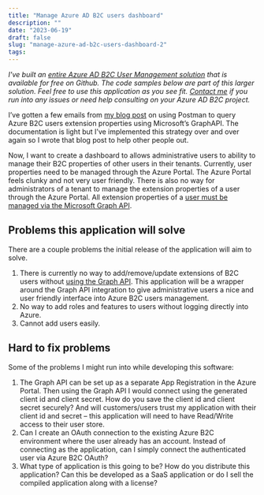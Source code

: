 ```yaml
---
title: "Manage Azure AD B2C users dashboard"
description: ""
date: "2023-06-19"
draft: false
slug: "manage-azure-ad-b2c-users-dashboard-2"
tags:
---
```


<p><em>I've built an </em><a href="https://github.com/clintmcmahon/azure-ad-b2c-user-manager" rel="noreferrer"><em>entire Azure AD B2C User Management solution</em></a><em> that is available for free on Github. The code samples below are part of this larger solution. Feel free to use this application as you see fit. </em><a href="__GHOST_URL__/contact" rel="noreferrer"><em>Contact me</em></a><em> if you run into any issues or need help consulting on your Azure AD B2C project.</em></p>
<!--kg-card-begin: html-->
<p>I&#8217;ve gotten a few emails from <a href="http://clintmcmahon.com/add-role-claims-to-an-azure-b2c-user-flow-access-token">my blog post</a> on using Postman to query Azure B2C users extension properties using Microsoft&#8217;s GraphAPI. The documentation is light but I&#8217;ve implemented this strategy over and over again so I wrote that blog post to help other people out. </p>
<p>Now, I want to create a dashboard to allows administrative users to ability to manage their B2C properties of other users in their tenants. Currently, user properties need to be managed through the Azure Portal. The Azure Portal feels clunky and not very user friendly. There is also no way for administrators of a tenant to manage the extension properties of a user through the Azure Portal. All extension properties of a <a href="http://clintmcmahon.com/add-role-claims-to-an-azure-b2c-user-flow-access-token/">user must be managed via the Microsoft Graph API</a>.</p>
<h2 id="problems-this-application-will-solve">Problems this application will solve</h2>
<p>There are a couple problems the initial release of the application will aim to solve.</p>
<ol>
<li>There is currently no way to add/remove/update extensions of B2C users without <a href="http://clintmcmahon.com/how-to-use-graph-api-to-query-azure-ad-b2c-users-using-postman/">using the Graph API</a>. This application will be a wrapper around the Graph API integration to give administrative users a nice and user friendly interface into Azure B2C users management.</li>
<li>No way to add roles and features to users without logging directly into Azure. </li>
<li>Cannot add users easily. </li>
</ol>
<h2 id="hard-to-fix-problems">Hard to fix problems</h2>
<p>Some of the problems I might run into while developing this software:</p>
<ol>
<li>The Graph API can be set up as a separate App Registration in the Azure Portal. Then using the Graph API I would connect using the generated client id and client secret. How do you save the client id and client secret securely? And will customers/users trust my application with their client id and secret &#8211; this application will need to have Read/Write access to their user store.</li>
<li>Can I create an OAuth connection to the existing Azure B2C environment where the user already has an account. Instead of connecting as the application, can I simply connect the authenticated user via Azure B2C OAuth?</li>
<li>What type of application is this going to be? How do you distribute this application? Can this be developed as a SaaS application or do I sell the compiled application along with a license?</li>
</ol>

<!--kg-card-end: html-->
